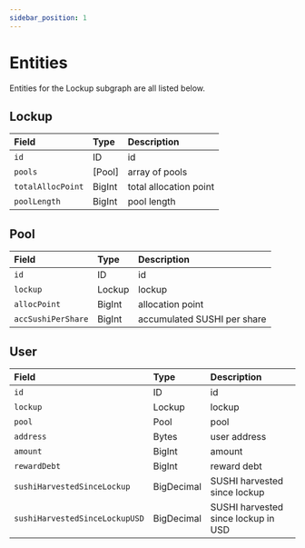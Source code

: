 ```yaml
---
sidebar_position: 1
---
```


# Entities

Entities for the Lockup subgraph are all listed below.

## Lockup

| Field             | Type   | Description            |
| :---------------- | :----- | :--------------------- |
| `id`              | ID     | id                     |
| `pools`           | [Pool] | array of pools         |
| `totalAllocPoint` | BigInt | total allocation point |
| `poolLength`      | BigInt | pool length            |

## Pool

| Field              | Type   | Description                 |
| :----------------- | :----- | :-------------------------- |
| `id`               | ID     | id                          |
| `lockup`           | Lockup | lockup                      |
| `allocPoint`       | BigInt | allocation point            |
| `accSushiPerShare` | BigInt | accumulated SUSHI per share |

## User

| Field                          | Type       | Description                         |
| :----------------------------- | :--------- | :---------------------------------- |
| `id`                           | ID         | id                                  |
| `lockup`                       | Lockup     | lockup                              |
| `pool`                         | Pool       | pool                                |
| `address`                      | Bytes      | user address                        |
| `amount`                       | BigInt     | amount                              |
| `rewardDebt`                   | BigInt     | reward debt                         |
| `sushiHarvestedSinceLockup`    | BigDecimal | SUSHI harvested since lockup        |
| `sushiHarvestedSinceLockupUSD` | BigDecimal | SUSHI harvested since lockup in USD |
